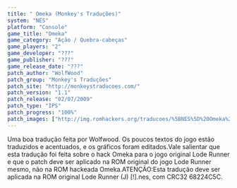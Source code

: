 ```yaml
---
title: " Omeka (Monkey's Traduções)"
system: "NES"
platform: "Console"
game_title: "Omeka"
game_category: "Ação / Quebra-cabeças"
game_players: "2"
game_developer: "???"
game_publisher: "???"
game_release_date: "???"
patch_author: "WolfWood"
patch_group: "Monkey's Traduções"
patch_site: "http://monkeystraducoes.com/"
patch_version: "1.1"
patch_release: "02/07/2009"
patch_type: "IPS"
patch_progress: "100%"
patch_images: ["http://img.romhackers.org/traducoes/%5BNES%5D%20Omeka%20-%20Monkey's%20Tradu%C3%A7%C3%B5es%20-%201.png","http://img.romhackers.org/traducoes/%5BNES%5D%20Omeka%20-%20Monkey's%20Tradu%C3%A7%C3%B5es%20-%202.png","http://img.romhackers.org/traducoes/%5BNES%5D%20Omeka%20-%20Monkey's%20Tradu%C3%A7%C3%B5es%20-%203.png"]
---
```

Uma boa tradução feita por Wolfwood. Os poucos textos do jogo estão traduzidos e acentuados, e os gráficos foram editados.Vale salientar que esta tradução foi feita sobre o hack Omeka para o jogo original Lode Runner e que o patch deve ser aplicado na ROM original do jogo Lode Runner mesmo, não na ROM hackeada Omeka.ATENÇÃO:Esta tradução deve ser aplicada na ROM original Lode Runner (J) [!].nes, com CRC32 68224C5C.